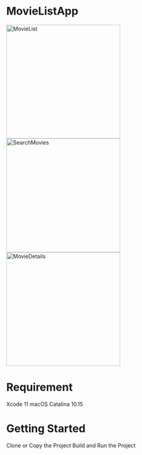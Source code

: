 # MovieListApp
<img width="300" alt="MovieList" src="https://user-images.githubusercontent.com/83015883/144798558-adfbe847-ad63-47b5-834f-a30f346ce5b8.png"> <img width="300" alt="SearchMovies" src="https://user-images.githubusercontent.com/83015883/144798570-5e1b1882-7fc5-46f0-9868-6e8c13167681.png"> <img width="300" alt="MovieDetails" src="https://user-images.githubusercontent.com/83015883/144798596-6c6efbf2-44b1-4c18-a2ba-6ca06dbd19f2.png">

# Requirement 
  Xcode 11
  macOS Catalina 10.15
  
# Getting Started
  Clone or Copy the Project
  Build and Run the Project 
